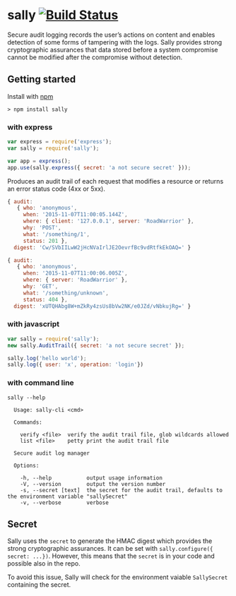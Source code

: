 # sally [![Build Status](https://travis-ci.org/richardschneider/sally.svg?branch=master)](https://travis-ci.org/richardschneider/sally)

Secure audit logging records the user’s actions on content and enables detection of some forms of tampering with the logs. Sally provides strong cryptographic assurances that data stored before a system compromise cannot be modified after the compromise without detection. 

## Getting started

Install with [npm](http://blog.npmjs.org/post/85484771375/how-to-install-npm)

    > npm install sally

### with express

```` javascript
var express = require('express');
var sally = require('sally');

var app = express();
app.use(sally.express({ secret: 'a not secure secret' }));
````

Produces an audit trail of each request that modifies a resource or returns an error status code (4xx or 5xx).

```` javascript
{ audit: 
   { who: 'anonymous',
     when: '2015-11-07T11:00:05.144Z',
     where: { client: '127.0.0.1', server: 'RoadWarrior' },
     why: 'POST',
     what: '/something/1',
     status: 201 },
  digest: 'Cw/SVbIILwW2jHcNVaIrlJE2OevrfBc9vdRtfkEkOAQ=' }

{ audit: 
   { who: 'anonymous',
     when: '2015-11-07T11:00:06.005Z',
     where: { server: 'RoadWarrior' },
     why: 'GET',
     what: '/something/unknown',
     status: 404 },
  digest: 'xUTQHAbg8W+mZkRy4zsUs8bVw2NK/e0JZd/vNbkujRg=' }
````
### with javascript

```` javascript
var sally = require('sally');
new sally.AuditTrail({ secret: 'a not secure secret' });

sally.log('hello world');
sally.log({ user: 'x', operation: 'login'})
````

### with command line

````
sally --help

  Usage: sally-cli <cmd>

  Commands:

    verify <file>  verify the audit trail file, glob wildcards allowed
    list <file>    petty print the audit trail file

  Secure audit log manager

  Options:

    -h, --help           output usage information
    -V, --version        output the version number
    -s, --secret [text]  the secret for the audit trail, defaults to the environment variable "sallySecret"
    -v, --verbose        verbose
````

## Secret

Sally uses the `secret` to generate the HMAC digest which provides the strong cryptographic assurances.  It can be set with `sally.configure({ secret: ...})`.  However, this means that the `secret` is in your code and possible also in the repo.  

To avoid this issue, Sally will check for the environment vaiable `SallySecret` containing the secret.
